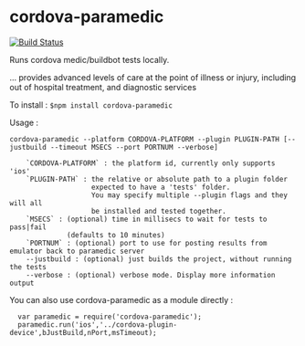 cordova-paramedic
=================

[![Build Status](https://travis-ci.org/purplecabbage/cordova-paramedic.svg?branch=master)](https://travis-ci.org/purplecabbage/cordova-paramedic)

Runs cordova medic/buildbot tests locally.

... provides advanced levels of care at the point of illness or injury, including out of hospital treatment, and diagnostic services

To install :
``` $npm install cordova-paramedic ```

Usage :

```
cordova-paramedic --platform CORDOVA-PLATFORM --plugin PLUGIN-PATH [--justbuild --timeout MSECS --port PORTNUM --verbose]

	`CORDOVA-PLATFORM` : the platform id, currently only supports 'ios'
	`PLUGIN-PATH` : the relative or absolute path to a plugin folder
					expected to have a 'tests' folder. 
					You may specify multiple --plugin flags and they will all 
					be installed and tested together.
	`MSECS` : (optional) time in millisecs to wait for tests to pass|fail 
			  (defaults to 10 minutes)
	`PORTNUM` : (optional) port to use for posting results from emulator back to paramedic server
	--justbuild : (optional) just builds the project, without running the tests
	--verbose : (optional) verbose mode. Display more information output
```

You can also use cordova-paramedic as a module directly :

```
  var paramedic = require('cordova-paramedic');
  paramedic.run('ios','../cordova-plugin-device',bJustBuild,nPort,msTimeout);
```


